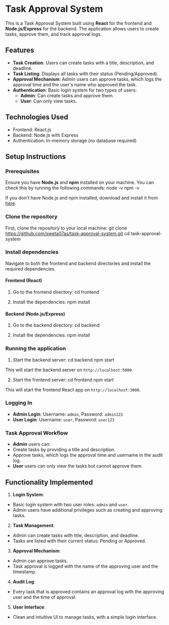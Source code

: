 # Task Approval System

This is a Task Approval System built using **React** for the frontend and **Node.js/Express** for the backend. The application allows users to create tasks, approve them, and track approval logs.

## Features
- **Task Creation**: Users can create tasks with a title, description, and deadline.
- **Task Listing**: Displays all tasks with their status (Pending/Approved).
- **Approval Mechanism**: Admin users can approve tasks, which logs the approval time and the user's name who approved the task.
- **Authentication**: Basic login system for two types of users:
  - **Admin**: Can create tasks and approve them.
  - **User**: Can only view tasks.

## Technologies Used
- Frontend: React.js
- Backend: Node.js with Express
- Authentication: In-memory storage (no database required)

## Setup Instructions

### Prerequisites
Ensure you have **Node.js** and **npm** installed on your machine. You can check this by running the following commands:
node -v npm -v

If you don't have Node.js and npm installed, download and install it from [here](https://nodejs.org/).

### Clone the repository
First, clone the repository to your local machine:
git clone https://github.com/sweta07as/task-approval-system.git cd task-approval-system

### Install dependencies
Navigate to both the frontend and backend directories and install the required dependencies.

#### Frontend (React)
1. Go to the frontend directory:
cd frontend

2. Install the dependencies:
npm install

#### Backend (Node.js/Express)
1. Go to the backend directory:
cd backend

2. Install the dependencies:
npm install

### Running the application
1. Start the backend server:
cd backend npm start

This will start the backend server on `http://localhost:5000`.

2. Start the frontend server:
cd frontend npm start

This will start the frontend React app on `http://localhost:3000`.

### Logging In
- **Admin Login**: Username: `admin`, Password: `admin123`
- **User Login**: Username: `user`, Password: `user123`

### Task Approval Workflow
- **Admin** users can:
- Create tasks by providing a title and description.
- Approve tasks, which logs the approval time and username in the audit log.
- **User** users can only view the tasks but cannot approve them.

## Functionality Implemented
1. **Login System**:
- Basic login system with two user roles: `admin` and `user`.
- Admin users have additional privileges such as creating and approving tasks.

2. **Task Management**:
- Admin can create tasks with title, description, and deadline.
- Tasks are listed with their current status: Pending or Approved.

3. **Approval Mechanism**:
- Admin can approve tasks.
- Task approval is logged with the name of the approving user and the timestamp.

4. **Audit Log**:
- Every task that is approved contains an approval log with the approving user and the time of approval.

5. **User Interface**:
- Clean and intuitive UI to manage tasks, with a simple login interface.
